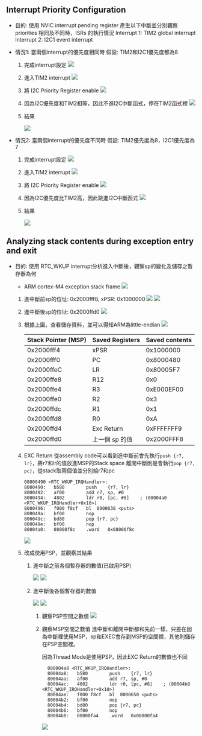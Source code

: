## Interrupt Priority Configuration
- 目的: 使用 NVIC interrupt pending register 產生以下中斷並分別觀察 priorities 相同及不同時，ISRs 的執行情況
        Interrupt 1: TIM2 global interrupt
        Interrupt 2: I2C1 event interrupt

- 情況1: 當兩個interrupt的優先度相同時
  假設: TIM2和I2C1優先度都為8
  1. 完成interrupt設定
     ![](https://i.imgur.com/RQnhbvR.png)
  2. 進入TIM2 interrupt
     ![](https://i.imgur.com/anwhLCQ.png)
  3. 將 I2C Priority Register enable
     ![](https://i.imgur.com/kCmzevM.png)
  4. 因為I2C優先度和TIM2相等，因此不進I2C中斷函式，停在TIM2函式裡
     ![](https://i.imgur.com/9Sn1KXf.png)
  5. 結果
     
     ![](https://i.imgur.com/DHSQP6r.png)

- 情況2: 當兩個interrupt的優先度不同時
  假設: TIM2優先度為8，I2C1優先度為7
  1. 完成interrupt設定
     ![](https://i.imgur.com/RQnhbvR.png)
  2. 進入TIM2 interrupt
     ![](https://i.imgur.com/anwhLCQ.png)
  3. 將 I2C Priority Register enable
     ![](https://i.imgur.com/kCmzevM.png)
  4. 因為I2C優先度比TIM2高，因此跳進I2C中斷函式
     ![](https://i.imgur.com/zkuqGM5.png)
  5. 結果
     
     ![](https://i.imgur.com/RXKGtBP.png)

## Analyzing stack contents during exception entry and exit
- 目的: 使用 RTC_WKUP interrupt分析進入中斷後，觀察sp的變化及儲存之暫存器為何
  - ARM cortex-M4 exception stack frame
    ![](https://i.imgur.com/5yCCEB4.png)
    
  1. 進中斷前sp的位址: 0x2000fff8, xPSR: 0x1000000
     ![](https://i.imgur.com/K98Tap6.png)
     ![](https://i.imgur.com/3V39r09.png)
  2. 進中斷後sp的位址: 0x2000ffd0
     ![](https://i.imgur.com/ODEbt4H.png)
  3. 根據上圖，查看儲存資料，並可以得知ARM為little-endian
     ![](https://i.imgur.com/yJXWxjL.png)

     | Stack Pointer (MSP) | Saved Registers | Saved contents |
     | ------------------- | --------------- | -------------- |
     | 0x2000fff4          | xPSR            | 0x1000000      |
     | 0x2000fff0          | PC              | 0x8000480      |
     | 0x2000ffeC          | LR              | 0x80005F7      |
     | 0x2000ffe8          | R12             | 0x0            |
     | 0x2000ffe4          | R3              | 0xE000EF00     |
     | 0x2000ffe0          | R2              | 0x3            |
     | 0x2000ffdc          | R1              | 0x1            |
     | 0x2000ffd8          | R0              | 0xA            |
     | 0x2000ffd4          | Exc Return      | 0xFFFFFFF9     |
     | 0x2000ffd0          | 上一個 sp 的值    | 0x2000FFF8     |
  
  4. EXC Return
     從assembly code可以看到進中斷前會先執行`push {r7, lr}`，將r7和lr的值放進MSP的Stack space
     離開中斷則是會執行`pop {r7, pc}`，從stack取兩個值並分別給r7和pc
     ```asm=
     08000490 <RTC_WKUP_IRQHandler>:
     8000490:	b580      	push	{r7, lr}
     8000492:	af00      	add	r7, sp, #0
     8000494:	4802      	ldr	r0, [pc, #8]	; (80004a0 <RTC_WKUP_IRQHandler+0x10>)
     8000496:	f000 f8cf 	bl	8000638 <puts>
     800049a:	bf00      	nop
     800049c:	bd80      	pop	{r7, pc}
     800049e:	bf00      	nop
     80004a0:	08000f8c 	.word	0x08000f8c
     ```
     ![](https://i.imgur.com/AoEHX8F.png)
  
  5. 改成使用PSP，並觀察其結果
     1. 進中斷之前各個暫存器的數值(已啟用PSP)
        
        ![](https://i.imgur.com/GafhPmi.png)
        ![](https://i.imgur.com/dz8erJF.png)
     
     2. 進中斷後各個暫存器的數值
        
        ![](https://i.imgur.com/pb13SZL.png)
        ![](https://i.imgur.com/YMZJso3.png)
        
        1. 觀察PSP空間之數值
           ![](https://i.imgur.com/OTiVkGV.png)
        2. 觀察MSP空間之數值
           進中斷和離開中斷都和先前一樣，只差在因為中斷裡使用MSP，sp和EXEC會存到MSP的空間裡，其他則儲存在PSP空間裡。
           
           因為Thread Mode是使用PSP，因此EXC Return的數值也不同
           ```asm=
             080004a8 <RTC_WKUP_IRQHandler>:
             80004a8:	b580      	push	{r7, lr}
             80004aa:	af00      	add	r7, sp, #0
             80004ac:	4802      	ldr	r0, [pc, #8]	; (80004b8 <RTC_WKUP_IRQHandler+0x10>)
             80004ae:	f000 f8cf 	bl	8000650 <puts>
             80004b2:	bf00      	nop
             80004b4:	bd80      	pop	{r7, pc}
             80004b6:	bf00      	nop
             80004b8:	08000fa4 	.word	0x08000fa4
           ```
           ![](https://i.imgur.com/8lS5EHV.png)
